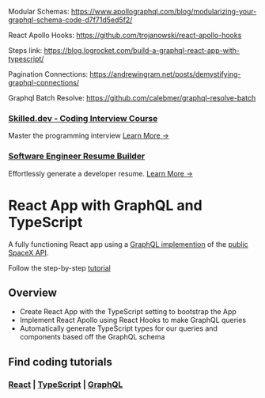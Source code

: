 Modular Schemas: https://www.apollographql.com/blog/modularizing-your-graphql-schema-code-d7f71d5ed5f2/

React Apollo Hooks: https://github.com/trojanowski/react-apollo-hooks

Steps link: https://blog.logrocket.com/build-a-graphql-react-app-with-typescript/

Pagination Connections: https://andrewingram.net/posts/demystifying-graphql-connections/

Graphql Batch Resolve: https://github.com/calebmer/graphql-resolve-batch

### [Skilled.dev - Coding Interview Course](https://skilled.dev)
Master the programming interview [Learn More →](https://skilled.dev)

### [Software Engineer Resume Builder](https://gitconnected.com/resume-builder)
Effortlessly generate a developer resume. [Learn More →](https://gitconnected.com/resume-builder)

# React App with GraphQL and TypeScript

A fully functioning React app using a [GraphQL implemention](https://spacexdata.herokuapp.com/graphql) of the [public SpaceX API](https://docs.spacexdata.com/).

Follow the step-by-step [tutorial](https://levelup.gitconnected.com/build-a-graphql-react-app-with-typescript-9661f908b26?source=friends_link&sk=efe66b87d9f785c04b3e68f05ed25b7d)

## Overview

- Create React App with the TypeScript setting to bootstrap the App
- Implement React Apollo using React Hooks to make GraphQL queries
- Automatically generate TypeScript types for our queries and components based off the GraphQL schema

## Find coding tutorials

### [React](https://gitconnected.com/learn/react) | [TypeScript](https://gitconnected.com/learn/typescript) | [GraphQL](https://gitconnected.com/learn/graphql)
